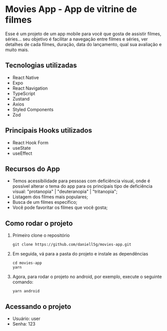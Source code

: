 #  Movies App - App de vitrine de filmes

Esse é um projeto de um app mobile para você que gosta de assistir filmes, séries... seu objetivo é facilitar a navegação entre filmes e séries, ver detalhes de cada filmes, duração, data do lançamento, qual sua avaliação e muito mais.

## Tecnologias utilizadas
- React Native
- Expo
- React Navigation
- TypeScript
- Zustand
- Axios
- Styled Components
- Zod

## Principais Hooks utilizados
- React Hook Form
- useState
- useEffect

## Recursos do App
- Temos acessibilidade para pessoas com deficiência visual, onde é possível alterar o tema do app para os principais tipo de deficiência visual: "protanopia" | "deuteranopia" | "tritanopia";
- Listagem dos filmes mais populares;
- Busca de um filmes específico;
- Você pode favoritar os filmes que você gosta;

## Como rodar o projeto

1. Primeiro clone o repositório
   ```
   git clone https://github.com/daniell5g/movies-app.git
   ```
2. Em seguida, vá para a pasta do projeto e instale as dependências
   ```
   cd movies-app
   yarn
   ```
3. Agora, para rodar o projeto no android, por exemplo, execute o seguinte comando:
   ```
   yarn android
   ```
## Acessando o projeto

- Usuário: user
- Senha: 123
